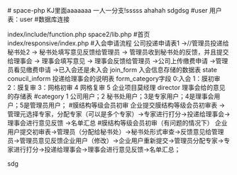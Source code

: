 ﻿﻿# space-php
KJ里面aaaaaaa
一人一分支!sssss
ahahah  sdgdsg
#user
用户表：user
#数据库连接



index/include/function.php
space2/lib.php
#首页
index/responsive/index.php
#入会申请流程
 公司投递申请表1 ->//管理员投递给秘书处2 -> 秘书处填写意见反馈给管理员 -> 管理员收到秘书处的反馈，并且提交给理事会 -> 理事会填写意见 -> 理事会反馈给管理员 ->公司上传缴费申请
 ->管理员看见缴费申请 ->已入会还是未入会
join_form  入会信息存储的数据表 state  
conucil_inform 投递给理事会的说明表  form_category字段 0:入会 1：膜初审 2：膜复审 3：网格初审 4 网格复审 5 企业项目莫经理
director 理事会给的意见的存储表
#category
 1 公司用户；2 秘书处用户；3是专家用户；4是理事会用户；5是管理员用户；
#膜结构等级会员初审
企业提交膜结构等级会员初审表 ->管理元选择专家，分配专家（可以是多个专家）->专家进行打分->投递给理事会->理事会进行意见反馈 ->名单汇总
#膜结构等级会员初审（有问题的情况下）
企业用户提交初审表->管理员（分配给秘书处）->秘书处形式审查->反馈意见给管理员->管理员意见反馈企业用户（修改）->企业用户重新提交->管理员分配专家->专家进行打分->投递给理事会->理事会进行意见反馈->名单汇总；


sdg

